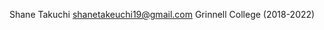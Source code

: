 Shane Takuchi
shanetakeuchi19@gmail.com
Grinnell College (2018-2022)


<!---
shanetakeuchi/shanetakeuchi is a ✨ special ✨ repository because its `README.md` (this file) appears on your GitHub profile.
You can click the Preview link to take a look at your changes.
--->
